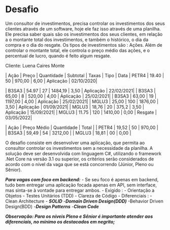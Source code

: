 # Desafio

Um consultor de investimentos, precisa controlar os investimentos dos seus clientes através de um software, hoje ele faz isso através de uma planilha. Ele precisa saber quais são os investimentos dos seus clientes, em relação a o montante total dos investimentos, e também o histórico, o dia da compra e o dia do resgate. Os tipos de investimentos são : Ações.  Além de controlar o montante total, ele controla o preço médio das ações, e o percentual de lucro, quando é feito algum resgate.

Cliente: Luena Caires Monte

| Ação    | Preço  | Quantidade | Subtotal | Taxas | Tipo      | Data
| PETR4   | 19.40  | 50         | 970,00   | 6,00  | Aplicação | 02/10/2020|


| B3SA3   | 54.97  | 27         | 1484,19  | 3,50  | Aplicação | 22/02/2021|
| B3SA3   | 65,00  | 8          | 520,00   | 4,00  | Aplicação | 25/02/2021|
| B3SA3   | 63,00  | 19         | 1197,00  | 4,00  | Aplicação | 25/02/2021|
| MGLU3   | 25,00  | 100        | 1876,00  | 3,50  | Aplicação | 01/09/2021|
| MGLU3   | 18,76  | 20         | 375,2    | 3,50  | Aplicação | 15/09/2021|
| MGLU3   | 11.75  | 120        | 1410,00  | 0,00  | Resgate   | 03/05/2022|




| Ação    | Preço Médio | Quantidade | Total   |
| PETR4   | 19,52       | 50         | 970,00  |  
| B3SA3   | 59,49       | 54         | 3212,00 |
| MGLU3   | 18,81       | 00         | 0,00    |

O desafio consiste em desenvolver uma aplicação, que permita ao consultor controlar os investimentos sem a necessidade da planilha.
A solução deve ser desenvolvida  com linguagem C#, utilizando o framework .Net Core na versão 3.1 ou superior,  os critérios serão considerados de acordo com o nível da vaga que se está concorrendo (Júnior, Pleno ou Sênior). 


___Para vagas com foco em backend:___
    - Se seu foco é apenas em backend, tudo bem entregar uma aplicação focada apenas em API, sem interface, mas sinta-se à vontade para entregar ambos.
    - Exigido :
        - Orientação a Objetos
        - Testes Unitários (TDD)
        - Clareza de Código
    - Diferenciais : 
        - Clean Architecture
        - ___SOLID___
        -___Domain Driven Design(DDD)___
        -Behavior Driven Design(BDD)
        -___Design Patterns___
        -___Clean Code___

___Observação: Para os níveis Pleno e Sênior é importante atender aos diferenciais,  no mínimo os destacados em negrito;___